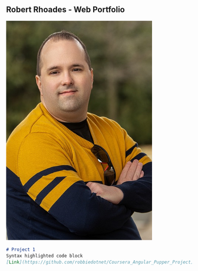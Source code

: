 ## Robert Rhoades - Web Portfolio
![Image](Photo300919-Full.jpg)

```markdown
# Project 1
Syntax highlighted code block
[Link](https://github.com/robbiedotnet/Coursera_Angular_Pupper_Project)
```

